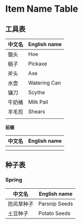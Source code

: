 # Item Name Table

## 工具表

| 中文名 | English name |
| ------ | ------------ |
| 锄头   | Hoe          |
| 稿子   | Pickaxe      |
| 斧头   | Axe          |
| 水壶   | Watering Can |
| 镰刀   | Scythe       |
| 牛奶桶 | Milk Pail    |
| 羊毛剪 | Shears       |
|        |              |

**前缀**

| 中文名 | English name |
| ------ | ------------ |
|        |              |
|        |              |



## 种子表

### Spring

| 中文名     | English name  |
| ---------- | ------------- |
| 防风草种子 | Parsnip Seeds |
| 土豆种子   | Potato Seeds  |

